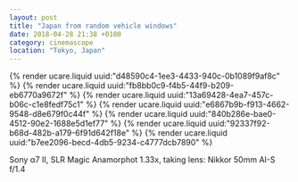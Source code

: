 ```yaml
---
layout: post
title: "Japan from random vehicle windows"
date: 2018-04-28 21:38 +0100
category: cinemascope
location: "Tokyo, Japan"
---
```


{% render ucare.liquid uuid:"d48590c4-1ee3-4433-940c-0b1089f9af8c" %}
{% render ucare.liquid uuid:"fb8bb0c9-f4b5-44f9-b209-eb6770a9672f" %}
{% render ucare.liquid uuid:"13a69428-4ea7-457c-b06c-c1e8fedf75c1" %}
{% render ucare.liquid uuid:"e6867b9b-f913-4662-9548-d8e679f0c44f" %}
{% render ucare.liquid uuid:"840b286e-bae0-4512-90e2-1688e5d1ef77" %}
{% render ucare.liquid uuid:"92337f92-b68d-482b-a179-6f91d642f18e" %}
{% render ucare.liquid uuid:"b7ee2096-becd-4db5-9234-c4777dcb7890" %}

Sony α7 II, SLR Magic Anamorphot 1.33x, taking lens: Nikkor 50mm AI-S f/1.4